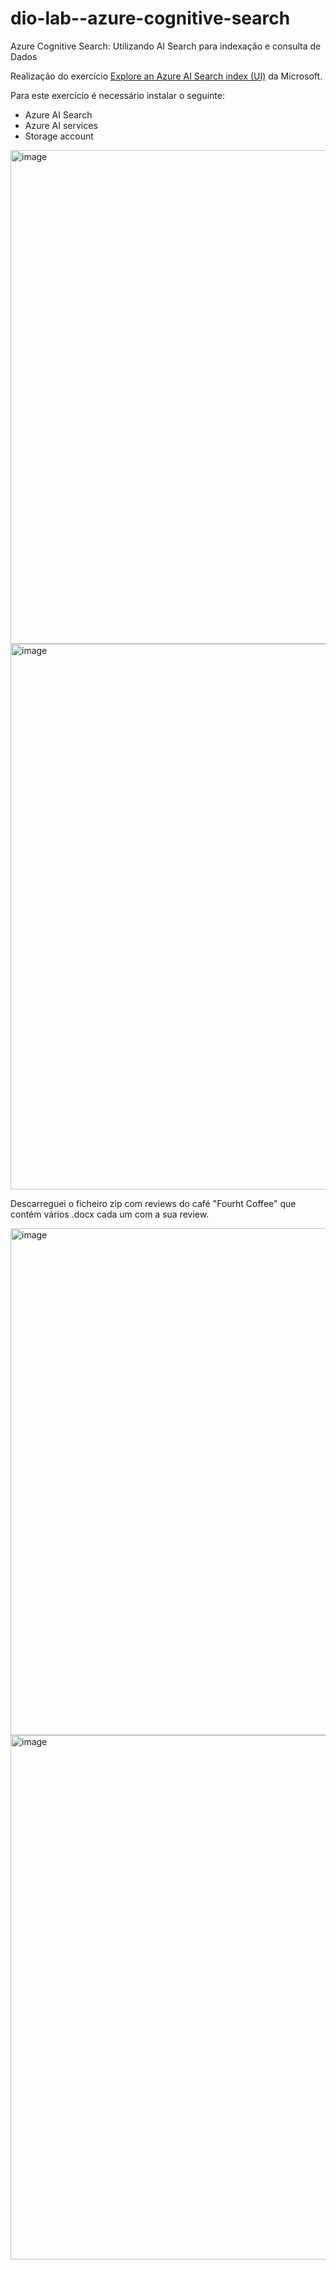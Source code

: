 # dio-lab--azure-cognitive-search
Azure Cognitive Search: Utilizando AI Search para indexação e consulta de Dados

Realização do exercício [Explore an Azure AI Search index (UI)](https://microsoftlearning.github.io/mslearn-ai-fundamentals/Instructions/Labs/11-ai-search.html) da Microsoft.

Para este exercício é necessário instalar o seguinte:
- Azure AI Search
- Azure AI services
- Storage account

<img width="985" height="790" alt="image" src="https://github.com/user-attachments/assets/039d2f9e-5c11-442c-915a-2f24e7bd90cf" />

<img width="1683" height="873" alt="image" src="https://github.com/user-attachments/assets/4f83a217-92c9-41a8-a37b-fe620e18c507" />

Descarreguei o ficheiro zip com reviews do café "Fourht Coffee" que contém vários .docx cada um com a sua review.



<img width="1100" height="811" alt="image" src="https://github.com/user-attachments/assets/52126c34-5b6e-4c97-8fb4-2f1a166d51ec" />

<img width="1123" height="839" alt="image" src="https://github.com/user-attachments/assets/12e599ff-0d64-4d47-adc2-24e10023d019" />



